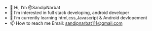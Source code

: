 - 👋 Hi, I’m @SandipNarbat
- 👀 I’m interested in full stack developing, android developer
- 🌱 I’m currently learning html,css,Javascript & Android devlopement 
- 📫 How to reach me Email: sandipnarbat111@gmail.com

<!---
SandipNarbat/SandipNarbat is a ✨ special ✨ repository because its `README.md` (this file) appears on your GitHub profile.
You can click the Preview link to take a look at your changes.
--->
